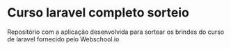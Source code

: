 # Curso laravel completo sorteio

Repositório com a aplicação desenvolvida para sortear os brindes do curso de laravel fornecido pelo Webschool.io

